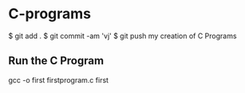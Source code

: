 # C-programs

$ git add .
$ git commit -am 'vj'
$ git push
my creation of C Programs


## Run the C Program 

gcc -o first firstprogram.c
first